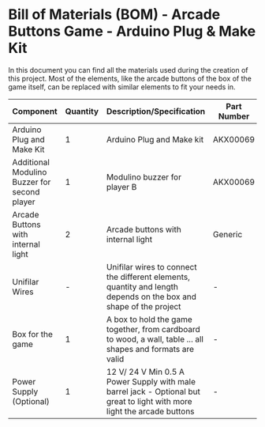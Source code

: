 # Bill of Materials (BOM) - Arcade Buttons Game - Arduino Plug & Make Kit

In this document you can find all the materials used during the creation of this project. Most of the elements, like the arcade buttons of the box of the game itself, can be replaced with similar elements to fit your needs in.

| Component                                    | Quantity | Description/Specification                                                                                                | Part Number | Link                                                                                                                     |
| -------------------------------------------- | -------- | ------------------------------------------------------------------------------------------------------------------------ | ----------- | ------------------------------------------------------------------------------------------------------------------------ |
| Arduino Plug and Make Kit                    | 1        | Arduino Plug and Make kit                                                                                                | AKX00069    | [Arduino Store](https://store.arduino.cc/products/plug-and-make-kit)                                                     |
| Additional Modulino Buzzer for second player | 1        | Modulino buzzer for player B                                                                                             | AKX00069    | [Arduino Store](https://store.arduino.cc/products/plug-and-make-kit)                                                     |
| Arcade Buttons with internal light           | 2        | Arcade buttons with internal light                                                                                       | Generic     | [Italian Amazon Link](https://www.amazon.it/Glomora-Sostituzione-Illuminata-Distributori-Automatici/dp/B0CTDRTDWR/?th=1) |
| Unifilar Wires                               | -        | Unifilar wires to connect the different elements, quantity and length depends on the box and shape of the project        | -           | -                                                                                                                        |
| Box for the game                             | 1        | A box to hold the game together, from cardboard to wood, a wall, table ... all shapes and formats are valid              | -           | -                                                                                                                        |
| Power Supply (Optional)                      | 1        | 12 V/ 24 V Min 0.5 A Power Supply with male barrel jack - Optional but great to light with more light the arcade buttons | -           | -                                                                                                                        |